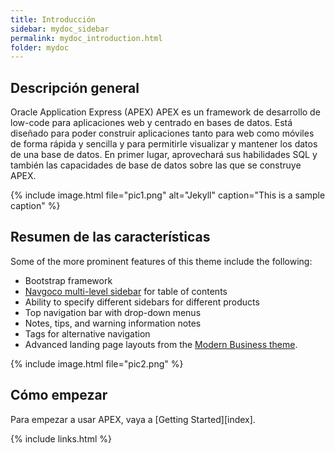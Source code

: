 ```yaml
---
title: Introducción
sidebar: mydoc_sidebar
permalink: mydoc_introduction.html
folder: mydoc
---
```


## Descripción general

Oracle Application Express (APEX) APEX es un framework de desarrollo  de low-code para  aplicaciones web y centrado en bases de datos.
Está diseñado para poder construir aplicaciones tanto para web como móviles de forma rápida y sencilla y para permitirle visualizar y mantener los datos de una base de datos. En primer lugar, aprovechará sus habilidades SQL y también las capacidades de base de datos sobre las que se construye APEX.

{% include image.html file="pic1.png" alt="Jekyll" caption="This is a sample caption" %}


## Resumen de las características

Some of the more prominent features of this theme include the following:

* Bootstrap framework
* [Navgoco multi-level sidebar](http://www.komposta.net/article/navgoco) for table of contents
* Ability to specify different sidebars for different products
* Top navigation bar with drop-down menus
* Notes, tips, and warning information notes
* Tags for alternative navigation
* Advanced landing page layouts from the [Modern Business theme](http://startbootstrap.com/template-overviews/modern-business/).

{% include image.html file="pic2.png" %}

## Cómo empezar

Para empezar a  usar APEX, vaya a [Getting Started][index].

{% include links.html %}
